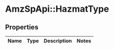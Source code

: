 # AmzSpApi::HazmatType

## Properties
Name | Type | Description | Notes
------------ | ------------- | ------------- | -------------

